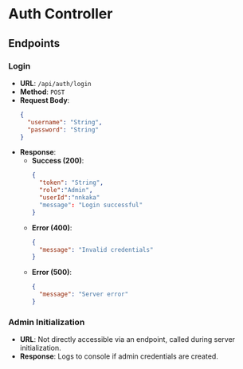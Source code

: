 # Auth Controller

## Endpoints

### Login
- **URL**: `/api/auth/login`
- **Method**: `POST`
- **Request Body**:
  ```json
  {
    "username": "String",
    "password": "String"
  }
  ```
- **Response**:
  - **Success (200)**:
    ```json
    {
      "token": "String",
      "role":"Admin",
      "userId":"nnkaka"
      "message": "Login successful"
    }
    ```
  - **Error (400)**:
    ```json
    {
      "message": "Invalid credentials"
    }
    ```
  - **Error (500)**:
    ```json
    {
      "message": "Server error"
    }
    ```

### Admin Initialization
- **URL**: Not directly accessible via an endpoint, called during server initialization.
- **Response**: Logs to console if admin credentials are created.